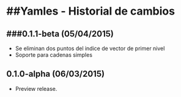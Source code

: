 ##Yamles - Historial de cambios
===================
###0.1.1-beta (05/04/2015)
--------------------------------
* Se eliminan dos puntos del indice de vector de primer nivel
* Soporte para cadenas simples


0.1.0-alpha (06/03/2015)
------------------

* Preview release.